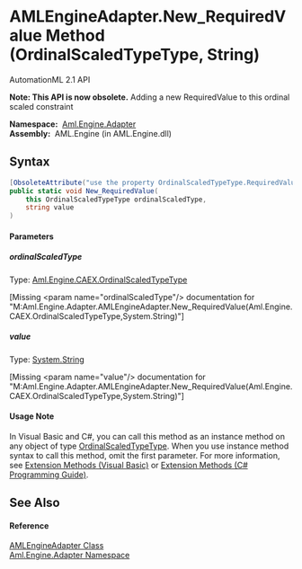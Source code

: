 AMLEngineAdapter.New_RequiredValue Method (OrdinalScaledTypeType, String)
=========================================================================
AutomationML 2.1 API

**Note: This API is now obsolete.**
Adding a new RequiredValue to this ordinal scaled constraint

  **Namespace:**  [Aml.Engine.Adapter][1]  
  **Assembly:**  AML.Engine (in AML.Engine.dll)

Syntax
------

```csharp
[ObsoleteAttribute("use the property OrdinalScaledTypeType.RequiredValue instead.")]
public static void New_RequiredValue(
	this OrdinalScaledTypeType ordinalScaledType,
	string value
)
```

#### Parameters

##### *ordinalScaledType*
Type: [Aml.Engine.CAEX.OrdinalScaledTypeType][2]  

[Missing &lt;param name="ordinalScaledType"/> documentation for "M:Aml.Engine.Adapter.AMLEngineAdapter.New_RequiredValue(Aml.Engine.CAEX.OrdinalScaledTypeType,System.String)"]


##### *value*
Type: [System.String][3]  

[Missing &lt;param name="value"/> documentation for "M:Aml.Engine.Adapter.AMLEngineAdapter.New_RequiredValue(Aml.Engine.CAEX.OrdinalScaledTypeType,System.String)"]


#### Usage Note
In Visual Basic and C#, you can call this method as an instance method on any object of type [OrdinalScaledTypeType][2]. When you use instance method syntax to call this method, omit the first parameter. For more information, see [Extension Methods (Visual Basic)][4] or [Extension Methods (C# Programming Guide)][5].

See Also
--------

#### Reference
[AMLEngineAdapter Class][6]  
[Aml.Engine.Adapter Namespace][1]  

[1]: ../README.md
[2]: ../../Aml.Engine.CAEX/OrdinalScaledTypeType/README.md
[3]: https://docs.microsoft.com/dotnet/api/system.string
[4]: https://docs.microsoft.com/dotnet/visual-basic/programming-guide/language-features/procedures/extension-methods
[5]: https://docs.microsoft.com/dotnet/csharp/programming-guide/classes-and-structs/extension-methods
[6]: README.md
[7]: https://www.automationml.org
[8]: ../../icons/logoShade.png